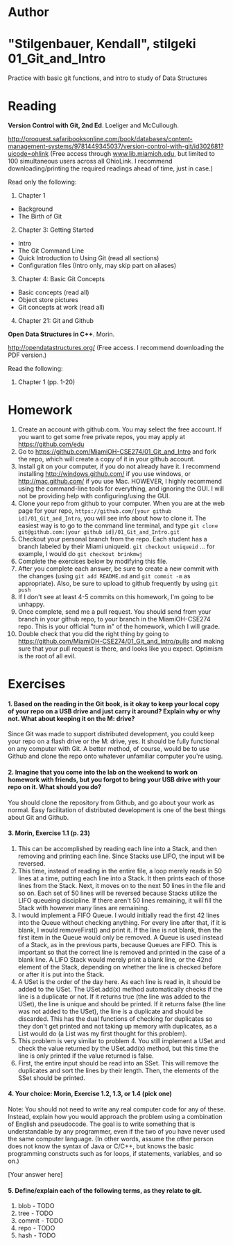 Author
==========
"Stilgenbauer, Kendall", stilgeki
01_Git_and_Intro
================

Practice with basic git functions, and intro to study of Data Structures

Reading
=======

**Version Control with Git, 2nd Ed**. Loeliger and McCullough. 

http://proquest.safaribooksonline.com/book/databases/content-management-systems/9781449345037/version-control-with-git/id302681?uicode=ohlink (Free access through www.lib.miamioh.edu, but limited to 100 simultaneous users across all OhioLink. I recommend downloading/printing the required readings ahead of time, just in case.)

Read only the following:

1. Chapter 1
  * Background
  * The Birth of Git
2. Chapter 3: Getting Started
  * Intro
  * The Git Command Line
  * Quick Introduction to Using Git (read all sections)
  * Configuration files (Intro only, may skip part on aliases)
3. Chapter 4: Basic Git Concepts
  * Basic concepts (read all)
  * Object store pictures
  * Git concepts at work (read all)
4. Chapter 21: Git and Github

**Open Data Structures in C++**. Morin. 

http://opendatastructures.org/ (Free access. I recommend downloading the PDF version.)

Read the following:

1. Chapter 1 (pp. 1-20)

Homework
========

1. Create an account with github.com. You may select the free account. If you want to get some free private repos, you may apply at https://github.com/edu
2. Go to https://github.com/MiamiOH-CSE274/01_Git_and_Intro and fork the repo, which will create a copy of it in your github account.
3. Install git on your computer, if you do not already have it. I recommend installing http://windows.github.com/ if you use windows, or http://mac.github.com/ if you use Mac. HOWEVER, I highly recommend using the command-line tools for everything, and ignoring the GUI. I will not be providing help with configuring/using the GUI.
4. Clone your repo from github to your computer. When you are at the web page for your repo, `https://github.com/[your github id]/01_Git_and_Intro`, you will see info about how to clone it. The easiest way is to go to the command line terminal, and type `git clone git@github.com:[your github id]/01_Git_and_Intro.git`
5. Checkout your personal branch from the repo. Each student has a branch labeled by their Miami uniqueid. `git checkout uniqueid` ... for example, I would do `git checkout brinkmwj`
6. Complete the exercises below by modifying this file.
7. After you complete each answer, be sure to create a new commit with the changes (using `git add README.md` and `git commit -m` as appropriate). Also, be sure to upload to github frequently by using `git push`
8. If I don't see at least 4-5 commits on this homework, I'm going to be unhappy.
9. Once complete, send me a pull request. You should send from your branch in your github repo, to your branch in the MiamiOH-CSE274 repo. This is your official "turn in" of the homework, which I will grade.
10. Double check that you did the right thing by going to https://github.com/MiamiOH-CSE274/01_Git_and_Intro/pulls and making sure that your pull request is there, and looks like you expect. Optimism is the root of all evil.

Exercises
=========

#### 1. Based on the reading in the Git book, is it okay to keep your local copy of your repo on a USB drive and just carry it around? Explain why or why not. What about keeping it on the M: drive?

Since Git was made to support distributed development, you could keep your repo on a flash drive or the M: drive, yes.  It should be fully functional on any computer with Git.  A better method, of course, would be to use Github and clone the repo onto whatever unfamiliar computer you're using.

#### 2. Imagine that you come into the lab on the weekend to work on homework with friends, but you forgot to bring your USB drive with your repo on it. What should you do?

You should clone the repository from Github, and go about your work as normal.  Easy facilitation of distributed development is one of the best things about Git and Github.

#### 3. Morin, Exercise 1.1 (p. 23)

1. This can be accomplished by reading each line into a Stack, and then removing and printing each line.  Since Stacks use LIFO, the input will be reversed.
2. This time, instead of reading in the entire file, a loop merely reads in 50 lines at a time, putting each line into a Stack.  It then prints each of those lines from the Stack.  Next, it moves on to the next 50 lines in the file and so on.  Each set of 50 lines will be reversed because Stacks utilize the LIFO queueing discipline.  If there aren't 50 lines remaining, it will fill the Stack with however many lines are remaining.
3. I would implement a FIFO Queue.  I would initially read the first 42 lines into the Queue without checking anything.  For every line after that, if it is blank, I would removeFirst() and print it.  If the line is not blank, then the first item in the Queue would only be removed.  A Queue is used instead of a Stack, as in the previous parts, because Queues are FIFO.  This is important so that the correct line is removed and printed in the case of a blank line.  A LIFO Stack would merely print a blank line, or the 42nd element of the Stack, depending on whether the line is checked before or after it is put into the Stack.
4. A USet is the order of the day here.  As each line is read in, it should be added to the USet.  The USet.add(x) method automatically checks if the line is a duplicate or not.  If it returns true (the line was added to the USet), the line is unique and should be printed.  If it returns false (the line was not added to the USet), the line is a duplicate and should be discarded.  This has the dual functions of checking for duplicates so they don't get printed and not taking up memory with duplicates, as a List would do (a List was my first thought for this problem).
5. This problem is very similar to problem 4.  You still implement a USet and check the value returned by the USet.add(x) method, but this time the line is only printed if the value returned is false.
6. First, the entire input should be read into an SSet.  This will remove the duplicates and sort the lines by their length.  Then, the elements of the SSet should be printed.

#### 4. Your choice: Morin, Exercise 1.2, 1.3, or 1.4 (pick one)

Note: You should not need to write any real computer code for any of these. Instead, explain how you would approach the problem using a combination of English and pseudocode. The goal is to write something that is understandable by any programmer, even if the two of you have never used the same computer language. (In other words, assume the other person does not know the syntax of Java or C/C++, but knows the basic programming constructs such as for loops, if statements, variables, and so on.)

[Your answer here]

#### 5. Define/explain each of the following terms, as they relate to git.

1. blob - TODO
2. tree - TODO
3. commit - TODO
4. repo - TODO
5. hash - TODO